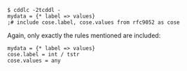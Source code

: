 ~~~
$ cddlc -2tcddl -
mydata = {* label => values}
;# include cose.label, cose.values from rfc9052 as cose

~~~


Again, only exactly the rules mentioned are included:

~~~ cddl
mydata = {* label => values}
cose.label = int / tstr
cose.values = any

~~~
